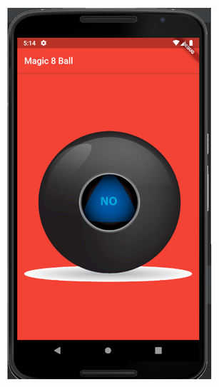 


![End Banner](https://github.com/johnthomasgithub/magic-8-ball-flutter/blob/master/Screenshot%20(119).png)

